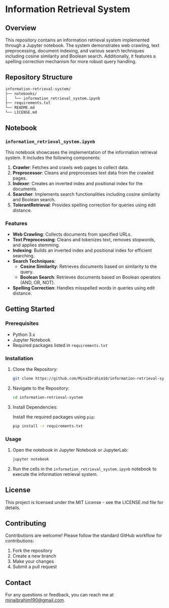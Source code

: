 # Information Retrieval System

## Overview
This repository contains an information retrieval system implemented through a Jupyter notebook. The system demonstrates web crawling, text preprocessing, document indexing, and various search techniques including cosine similarity and Boolean search. Additionally, it features a spelling correction mechanism for more robust query handling.

## Repository Structure
```bash
information-retrieval-system/
├── notebooks/
│   └── information_retrieval_system.ipynb
├── requirements.txt
└── README.md
└── LICENSE.md 
```


## Notebook

### `information_retrieval_system.ipynb`

This notebook showcases the implementation of the information retrieval system. It includes the following components:

1. **Crawler**: Fetches and crawls web pages to collect data.
2. **Preprocessor**: Cleans and preprocesses text data from the crawled pages.
3. **Indexer**: Creates an inverted index and positional index for the documents.
4. **Searcher**: Implements search functionalities including cosine similarity and Boolean search.
5. **TolerantRetrieval**: Provides spelling correction for queries using edit distance.

### Features

- **Web Crawling**: Collects documents from specified URLs.
- **Text Preprocessing**: Cleans and tokenizes text, removes stopwords, and applies stemming.
- **Indexing**: Builds an inverted index and positional index for efficient searching.
- **Search Techniques**:
  - **Cosine Similarity**: Retrieves documents based on similarity to the query.
  - **Boolean Search**: Retrieves documents based on Boolean operators (AND, OR, NOT).
- **Spelling Correction**: Handles misspelled words in queries using edit distance.

## Getting Started

### Prerequisites

- Python 3.x
- Jupyter Notebook
- Required packages listed in `requirements.txt`

### Installation

1. Clone the Repository:

    ```bash
    git clone https://github.com/MinaIbrahim10/information-retrieval-system.git
    ```

2. Navigate to the Repository:

    ```bash
    cd information-retrieval-system
    ```

3. Install Dependencies:

    Install the required packages using `pip`:

    ```bash
    pip install -r requirements.txt
    ```

### Usage

1. Open the notebook in Jupyter Notebook or JupyterLab:

    ```bash
    jupyter notebook
    ```

2. Run the cells in the `information_retrieval_system.ipynb` notebook to execute the information retrieval system.

## License

This project is licensed under the MIT License - see the LICENSE.md file for details.

## Contributing

Contributions are welcome! Please follow the standard GitHub workflow for contributions:

1. Fork the repository
2. Create a new branch
3. Make your changes
4. Submit a pull request

## Contact

For any questions or feedback, you can reach me at minaibrahim190@gmail.com.
